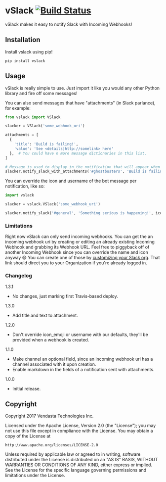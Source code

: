 vSlack [![Build Status](https://travis-ci.org/vendasta/vslack.svg?branch=master)](https://travis-ci.org/vendasta/vslack)
======

vSlack makes it easy to notify Slack with Incoming Webhooks!

## Installation

Install vslack using pip! 

`pip install vslack`

## Usage

vSlack is really simple to use. Just import it like you would any other Python library and fire off some messages!

You can also send messages that have "attachments" (in Slack parlance), for example:

```python
from vslack import VSlack

slacker = VSlack('some_webhook_uri')

attachments = [
  {
    'title': 'Build is failing!',
    'value': 'See <details|http://somelink> here'
  },  # You could have n more message dictionaries in this list.
]

# Message is used to display in the notification that will appear when this message goes out to users.
slacker.notify_slack_with_attachments('#ghostbusters', 'Build is failing', attachments)
```

You can override the icon and username of the bot message per notification, like so:

```python
import vslack

slacker = vslack.VSlack('some_webhook_uri')

slacker.notify_slack('#general', 'Something serious is happening!', icon_emoji=':no_good:', username='Serious Notifier')
```

### Limitations

Right now vSlack can only send incoming webhooks. You can get the an incoming webhook uri by creating or editing an
already existing Incoming Webhook and grabbing its Webhook URL. Feel free to piggyback off of another Incoming Webhook
since you can override the name and icon anyway :smile: You can create one of those by [customizing your Slack org](https://slack.com/apps/manage/custom-integrations).
That link should direct you to your Organization if you're already logged in.

### Changelog
1.3.1
- No changes, just marking first Travis-based deploy.

1.3.0
- Add title and text to attachment.

1.2.0
- Don't override icon_emoji or username with our defaults, they'll be provided when a webhook is created.

1.1.0
- Make channel an optional field, since an incoming webhook uri has a channel associated with it upon creation.
- Enable markdown in the fields of a notification sent with attachments.

1.0.0
- Initial release.

## Copyright

Copyright 2017 Vendasta Technologies Inc.

Licensed under the Apache License, Version 2.0 (the "License");
you may not use this file except in compliance with the License.
You may obtain a copy of the License at

    http://www.apache.org/licenses/LICENSE-2.0

Unless required by applicable law or agreed to in writing, software
distributed under the License is distributed on an "AS IS" BASIS,
WITHOUT WARRANTIES OR CONDITIONS OF ANY KIND, either express or implied.
See the License for the specific language governing permissions and
limitations under the License.
